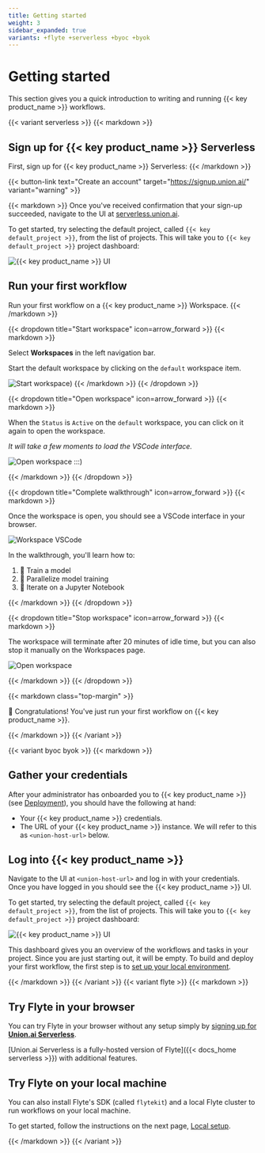 ```yaml
---
title: Getting started
weight: 3
sidebar_expanded: true
variants: +flyte +serverless +byoc +byok
---
```


# Getting started

This section gives you a quick introduction to writing and running {{< key product_name >}} workflows.

{{< variant serverless >}}
{{< markdown >}}

## Sign up for {{< key product_name >}} Serverless

First, sign up for {{< key product_name >}} Serverless:
{{< /markdown >}}

{{< button-link text="Create an account" target="https://signup.union.ai/" variant="warning" >}}

{{< markdown >}}
Once you've received confirmation that your sign-up succeeded, navigate to
the UI at [serverless.union.ai](https://serverless.union.ai).

To get started, try selecting the default project, called `{{< key default_project >}}`, from the list of projects.
This will take you to `{{< key default_project >}}` project dashboard:

![{{< key product_name >}} UI](/_static/images/quick-start/serverless-dashboard.png)

## Run your first workflow

Run your first workflow on a {{< key product_name >}} Workspace.
{{< /markdown >}}

{{< dropdown title="Start workspace" icon=arrow_forward >}}
{{< markdown >}}

Select **Workspaces** in the left navigation bar.

Start the default workspace by clicking on the `default` workspace item.

![Start workspace](/_static/images/quick-start/serverless-workspace-start.png))
{{< /markdown >}}
{{< /dropdown >}}

{{< dropdown title="Open workspace" icon=arrow_forward >}}
{{< markdown >}}

When the `Status` is `Active` on the `default` workspace, you can click on it
again to open the workspace.

_It will take a few moments to load the VSCode interface._

![Open workspace](/_static/images/quick-start/serverless-workspace-open.png)
:::)

{{< /markdown >}}
{{< /dropdown >}}

{{< dropdown title="Complete walkthrough" icon=arrow_forward >}}
{{< markdown >}}

Once the workspace is open, you should see a VSCode interface in your browser.

![Workspace VSCode](/_static/images/quick-start/serverless-workspace-vscode.png)

In the walkthrough, you'll learn how to:

1. 🤖 Train a model
2. 🔀 Parallelize model training
3. 📘 Iterate on a Jupyter Notebook

{{< /markdown >}}
{{< /dropdown >}}

{{< dropdown title="Stop workspace" icon=arrow_forward >}}
{{< markdown >}}


The workspace will terminate after 20 minutes of idle time, but you can also
stop it manually on the Workspaces page.

![Open workspace](/_static/images/quick-start/serverless-workspace-stop.png)

{{< /markdown >}}
{{< /dropdown >}}

{{< markdown class="top-margin" >}}

🎉 Congratulations! You've just run your first workflow on {{< key product_name >}}.

{{< /markdown >}}
{{< /variant >}}

{{< variant byoc byok >}}
{{< markdown >}}

## Gather your credentials

After your administrator has onboarded you to {{< key product_name >}} (see [Deployment](../../deployment)), you should have the following at hand:

- Your {{< key product_name >}} credentials.
- The URL of your {{< key product_name >}} instance. We will refer to this as `<union-host-url>` below.

## Log into {{< key product_name >}}

Navigate to the UI at `<union-host-url>` and log in with your credentials.
Once you have logged in you should see the {{< key product_name >}} UI.

To get started, try selecting the default project, called `{{< key default_project >}}`, from the list of projects.
This will take you to `{{< key default_project >}}` project dashboard:

![{{< key product_name >}} UI](/_static/images/quick-start/byoc-dashboard.png)

This dashboard gives you an overview of the workflows and tasks in your project.
Since you are just starting out, it will be empty.
To build and deploy your first workflow, the first step is to [set up your local environment](./local-setup).

{{< /markdown >}}
{{< /variant >}}
{{< variant flyte >}}
{{< markdown >}}

## Try Flyte in your browser

You can try Flyte in your browser without any setup simply by [signing up for **Union.ai Serverless**](https://signup.union.ai/).

[Union.ai Serverless is a fully-hosted version of Flyte]({{< docs_home serverless >}}) with additional features.


## Try Flyte on your local machine

You can also install Flyte's SDK (called `flytekit`) and a local Flyte cluster to run workflows on your local machine.

To get started, follow the instructions on the next page, [Local setup](./local-setup).

{{< /markdown >}}
{{< /variant >}}
